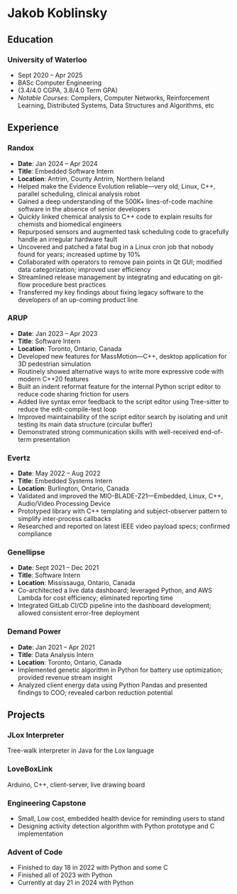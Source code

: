 # Jakob Koblinsky

## Education

### University of Waterloo
- Sept 2020 – Apr 2025
- BASc Computer Engineering 
- (3.4/4.0 CGPA, 3.8/4.0 Term GPA)
- _Notable Courses_: Compilers, Computer Networks, Reinforcement Learning, Distributed Systems, Data Structures and Algorithms, etc

## Experience

### Randox
- __Date__: Jan 2024 – Apr 2024
- __Title__: Embedded Software Intern
- __Location__: Antrim, County Antrim, Northern Ireland
- Helped make the Evidence Evolution reliable—very old, Linux, C++, parallel scheduling, clinical analysis robot
- Gained a deep understanding of the 500K+ lines-of-code machine software in the absence of senior developers
- Quickly linked chemical analysis to C++ code to explain results for chemists and biomedical engineers
- Repurposed sensors and augmented task scheduling code to gracefully handle an irregular hardware fault
- Uncovered and patched a fatal bug in a Linux cron job that nobody found for years; increased uptime by 10%
- Collaborated with operators to remove pain points in Qt GUI; modified data categorization; improved user efficiency
- Streamlined release management by integrating and educating on git-flow procedure best practices
- Transferred my key findings about fixing legacy software to the developers of an up-coming product line

### ARUP
- __Date__: Jan 2023 – Apr 2023
- __Title__: Software Intern
- __Location__: Toronto, Ontario, Canada
- Developed new features for MassMotion—C++, desktop application for 3D pedestrian simulation
- Routinely showed alternative ways to write more expressive code with modern C++20 features
- Built an indent reformat feature for the internal Python script editor to reduce code sharing friction for users
- Added live syntax error feedback to the script editor using Tree-sitter to reduce the edit-compile-test loop
- Improved maintainability of the script editor search by isolating and unit testing its main data structure (circular buffer)
- Demonstrated strong communication skills with well-received end-of-term presentation

### Evertz
- __Date__: May 2022 – Aug 2022
- __Title__: Embedded Systems Intern
- __Location__: Burlington, Ontario, Canada
- Validated and improved the MIO-BLADE-Z21—Embedded, Linux, C++, Audio/Video Processing Device
- Prototyped library with C++ templating and subject-observer pattern to simplify inter-process callbacks
- Researched and reported on latest IEEE video payload specs; confirmed compliance

### Genellipse
- __Date__: Sept 2021 – Dec 2021
- __Title__: Software Intern
- __Location__: Mississauga, Ontario, Canada
- Co-architected a live data dashboard; leveraged Python, and AWS Lambda for cost efficiency; eliminated reporting time
- Integrated GitLab CI/CD pipeline into the dashboard development; allowed consistent error-free deployment

### Demand Power
- __Date__: Jan 2021 – Apr 2021
- __Title__: Data Analysis Intern
- __Location__: Toronto, Ontario, Canada
- Implemented genetic algorithm in Python for battery use optimization; provided revenue stream insight
- Analyzed client energy data using Python Pandas and presented findings to COO; revealed carbon reduction potential

## Projects
### JLox Interpreter
Tree-walk interpreter in Java for the Lox language
### LoveBoxLink
Arduino, C++, client-server, live drawing board
### Engineering Capstone
- Small, Low cost, embedded health device for reminding users to stand
- Designing activity detection algorithm with Python prototype and C implementation
### Advent of Code
- Finished to day 18 in 2022 with Python and some C
- Finished all of 2023 with Python
- Currently at day 21 in 2024 with Python
